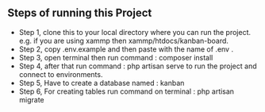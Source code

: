 ## Steps of running this Project 

- Step 1, clone this to your local directory where you can run the project. e.g. if you are using xammp then  xammp/htdocs/kanban-board.
- Step 2, copy .env.example and then paste with the name of .env .
- Step 3, open terminal then run command : composer install
- Step 4, after that run command : php artisan serve to run the project and connect to environments.
- Step 5, Have to create a database named : kanban
- Step 6, For creating tables run command on terminal : php artisan migrate

